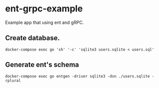 # ent-grpc-example

Example app that using ent and gRPC.

## Create database.
```
docker-compose exec go 'sh' '-c' 'sqlite3 users.sqlite < users.sql'
```

## Generate ent's schema
```
docker-compose exec go entgen -driver sqlite3 -dsn ./users.sqlite -rplural
```
